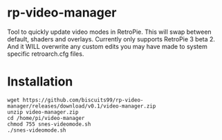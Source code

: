 # rp-video-manager
Tool to quickly update video modes in RetroPie. This will swap between default, shaders and overlays.
Currently only supports RetroPie 3 beta 2. And it WILL overwrite any custom edits you may have made to system specific retroarch.cfg files.

Installation
============

```
wget https://github.com/biscuits99/rp-video-manager/releases/download/v0.1/video-manager.zip
unzip video-manager.zip
cd /home/pi/video-manager
chmod 755 snes-videomode.sh
./snes-videomode.sh
```

